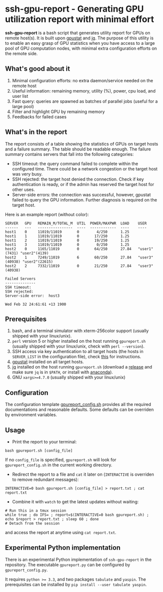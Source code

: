 # ssh-gpu-report - Generating GPU utilization report with minimal effort

**ssh-gpu-report** is a bash script that generates utility report for GPUs on remote host(s).
It is built upon [gpustat](https://github.com/wookayin/gpustat) and [jq](https://github.com/stedolan/jq).
The purpose of this utility is to enable an easy grasp of GPU statistics when you have access to a large pool of GPU computation nodes, with minimal extra configuration efforts on the remote side.

## What's good about it

1. Minimal configuration efforts: no extra daemon/service needed on the remote host
2. Useful information: remaining memory, utility (%), power, cpu load, and user list
3. Fast query: queries are spawned as batches of parallel jobs (useful for a large pool)
4. Filter and highlight GPU by remaining memory
5. Feedbacks for failed cases

## What's in the report

The report consists of a table showing the statistics of GPUs on target hosts and a failure summary.
The table should be readable enough.
The failure summary contains servers that fall into the following categories:

- SSH timeout: the query command failed to complete within the configured time. There could be a network congestion or the target host was very busy.
- SSH rejected: the target host denied the connection. Check if key authentication is ready, or if the admin has reserved the target host for other uses.
- Server-side errors: the connection was successful, however, gpustat failed to query the GPU information. Further diagnosis is required on the target host.

Here is an example report (without color):
```
SERVER   GPU   REMAIN_M/TOTAL_M  UTIL  POWER/MAXPWR  LOAD    USER
------   ---   ----------------  ----  ------------  ----    ----
host1    0     11019/11019       0        4/250      1.25
host1    1     11019/11019       0       17/250      1.25
host1    2     11019/11019       0       19/250      1.25
host1    3     11019/11019       0        0/250      1.25
host2    0     1165/11019        0       64/250      27.84   "user1"(7431) "user2"(4139)
host2    1     7249/11019        6       60/250      27.84   "user3"(40938) "user2"(22615)
host2    2     7332/11019        0       21/250      27.84   "user3"(40938)

Failed Servers
--------------
SSH timeout:
SSH rejected:
Server-side error:  host3

Wed Feb 32 24:61:61 +13 1900
```

## Prerequisites

1. bash, and a terminal simulator with xterm-256color support (usually shipped with your linux/unix).
2. `perl` version 5 or higher installed on the host running `gpureport.sh` (usually shipped with your linux/unix, check with `perl --version`).
3. SSH access via key authentication to all target hosts (the hosts in `SERVER_LIST` in the configuration file), check [this](https://kb.iu.edu/d/aews) for instructions.
4. [gpustat](https://github.com/wookayin/gpustat) installed on all target hosts.
5. [jq](https://github.com/stedolan/jq) installed on the host running `gpureport.sh` (download a [release](https://github.com/stedolan/jq/releases/latest) and make sure `jq` is in `$PATH`, or install with [anaconda](https://anaconda.org/conda-forge/jq)).
6. GNU `xargs>=4.7.0` (usually shipped with your linux/unix)

## Configuration

The configuration template [gpureport_config.sh](gpureport_config.sh) provides all the required documentations and reasonable defaults.
Some defaults can be overriden by environment variables.

## Usage

- Print the report to your terminal:
```shell
bash gpureport.sh [config_file]
```
If no `config_file` is specified, `gpureport.sh` will look for `gpureport_config.sh` in the current working directory.

- Redirect the report to a file and `cat` it later on (`INTERACTIVE` is overriden to remove redundant messages):
```shell
INTERACTIVE=0 bash gpureport.sh [config_file] > report.txt ; cat report.txt
```

- Combine it with `watch` to get the latest updates without waiting:
```shell
# Run this in a tmux session
while true ; do IFS= ; report=$(INTERACTIVE=0 bash gpureport.sh) ; echo $report > report.txt ; sleep 60 ; done
# Detach from the session
```
and access the report at anytime using `cat report.txt`.

## Experimental Python implementation

There is an experimental Python implementation of `ssh-gpu-report` in the repository.
The executable `gpureport.py` can be configured by `gpureport_config.py`.

It requires `python >= 3.3`, and two packages `tabulate` and `yaspin`.
The prerequisites can be installed by `pip install --user tabulate yaspin`.